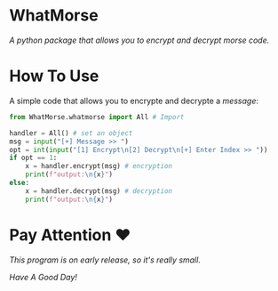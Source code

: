 # WhatMorse

_A python package that allows you to encrypt and decrypt morse code._

# How To Use

A simple code that allows you to encrypte and decrypte a _message_:

```python
from WhatMorse.whatmorse import All # Import

handler = All() # set an object
msg = input("[+] Message >> ")
opt = int(input("[1] Encrypt\n[2] Decrypt\n[+] Enter Index >> "))
if opt == 1:
    x = handler.encrypt(msg) # encryption
    print(f"output:\n{x}")
else:
    x = handler.decrypt(msg) # decryption
    print(f"output:\n{x}")
```

# Pay Attention ❤️

_This program is on early release, so it's really small._

_Have A Good Day!_

